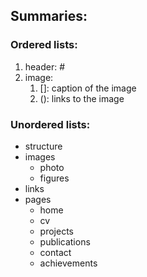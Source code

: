 ## Summaries:
### Ordered lists:
1. header: #
2. image:
   1. []: caption of the image
   2. (): links to the image

### Unordered lists:
- structure
- images
  - photo
  - figures
- links
- pages
  - home
  - cv
  - projects
  - publications
  - contact
  - achievements
